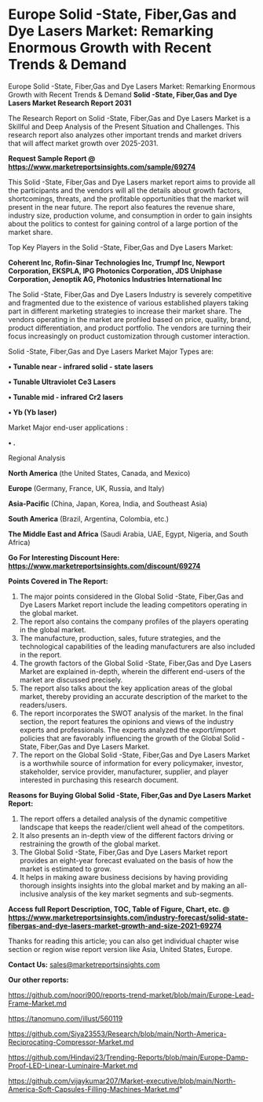 # Europe Solid -State, Fiber,Gas and Dye Lasers Market: Remarking Enormous Growth with Recent Trends & Demand
Europe Solid -State, Fiber,Gas and Dye Lasers Market: Remarking Enormous Growth with Recent Trends & Demand
<strong>Solid -State, Fiber,Gas and Dye Lasers Market Research Report 2031</strong>

The Research Report on Solid -State, Fiber,Gas and Dye Lasers Market is a Skillful and Deep Analysis of the Present Situation and Challenges. This research report also analyzes other important trends and market drivers that will affect market growth over 2025-2031.

<strong>Request Sample Report @ <a href=https://www.marketreportsinsights.com/sample/69274>https://www.marketreportsinsights.com/sample/69274</a></strong>

This Solid -State, Fiber,Gas and Dye Lasers market report aims to provide all the participants and the vendors will all the details about growth factors, shortcomings, threats, and the profitable opportunities that the market will present in the near future. The report also features the revenue share, industry size, production volume, and consumption in order to gain insights about the politics to contest for gaining control of a large portion of the market share.

Top Key Players in the Solid -State, Fiber,Gas and Dye Lasers Market:

<strong>Coherent Inc, Rofin-Sinar Technologies Inc, Trumpf Inc, Newport Corporation, EKSPLA, IPG Photonics Corporation, JDS Uniphase Corporation, Jenoptik AG, Photonics Industries International Inc</strong>

The Solid -State, Fiber,Gas and Dye Lasers Industry is severely competitive and fragmented due to the existence of various established players taking part in different marketing strategies to increase their market share. The vendors operating in the market are profiled based on price, quality, brand, product differentiation, and product portfolio. The vendors are turning their focus increasingly on product customization through customer interaction.

Solid -State, Fiber,Gas and Dye Lasers Market Major Types are:

<strong>• Tunable near - infrared solid - state lasers

• Tunable Ultraviolet Ce3 Lasers

• Tunable mid - infrared Cr2 lasers

• Yb (Yb laser)</strong>

Market Major end-user applications :

<strong>• .</strong>

Regional Analysis

</u><strong><b>North America</b></strong> (the United States, Canada, and Mexico)

<strong><b>Europe </b></strong>(Germany, France, UK, Russia, and Italy)

<strong><b>Asia-Pacific</b></strong> (China, Japan, Korea, India, and Southeast Asia)

<strong><b>South America</b></strong> (Brazil, Argentina, Colombia, etc.)

<strong><b>The Middle East and Africa</b></strong> (Saudi Arabia, UAE, Egypt, Nigeria, and South Africa)

<strong>Go For Interesting Discount Here: <a href=https://www.marketreportsinsights.com/discount/69274>https://www.marketreportsinsights.com/discount/69274</a></strong>

<strong>Points Covered in The Report:</strong>
<ol>
  <li>The major points considered in the Global Solid -State, Fiber,Gas and Dye Lasers Market report include the leading competitors operating in the global market.</li>
  <li>The report also contains the company profiles of the players operating in the global market.</li>
  <li>The manufacture, production, sales, future strategies, and the technological capabilities of the leading manufacturers are also included in the report.</li>
  <li>The growth factors of the Global Solid -State, Fiber,Gas and Dye Lasers Market are explained in-depth, wherein the different end-users of the market are discussed precisely.</li>
  <li>The report also talks about the key application areas of the global market, thereby providing an accurate description of the market to the readers/users.</li>
  <li>The report incorporates the SWOT analysis of the market. In the final section, the report features the opinions and views of the industry experts and professionals. The experts analyzed the export/import policies that are favorably influencing the growth of the Global Solid -State, Fiber,Gas and Dye Lasers Market.</li>
  <li>The report on the Global Solid -State, Fiber,Gas and Dye Lasers Market is a worthwhile source of information for every policymaker, investor, stakeholder, service provider, manufacturer, supplier, and player interested in purchasing this research document.</li>
</ol>
<strong>Reasons for Buying Global Solid -State, Fiber,Gas and Dye Lasers Market Report:</strong>

<ol>
  <li>The report offers a detailed analysis of the dynamic competitive landscape that keeps the reader/client well ahead of the competitors.</li>
  <li>It also presents an in-depth view of the different factors driving or restraining the growth of the global market.</li>
  <li>The Global Solid -State, Fiber,Gas and Dye Lasers Market report provides an eight-year forecast evaluated on the basis of how the market is estimated to grow.</li>
  <li>It helps in making aware business decisions by having providing thorough insights insights into the global market and by making an all-inclusive analysis of the key market segments and sub-segments.</li>
</ol>
<strong>Access full Report Description, TOC, Table of Figure, Chart, etc. @ <a href=https://www.marketreportsinsights.com/industry-forecast/solid-state-fibergas-and-dye-lasers-market-growth-and-size-2021-69274>https://www.marketreportsinsights.com/industry-forecast/solid-state-fibergas-and-dye-lasers-market-growth-and-size-2021-69274</a></strong>


Thanks for reading this article; you can also get individual chapter wise section or region wise report version like Asia, United States, Europe.

<strong>Contact Us:</strong>
sales@marketreportsinsights.com

<strong>Our other reports:</strong>

<a href=https://github.com/noori900/reports-trend-market/blob/main/Europe-Lead-Frame-Market.md>https://github.com/noori900/reports-trend-market/blob/main/Europe-Lead-Frame-Market.md</a>

<a href=https://tanomuno.com/illust/560119>https://tanomuno.com/illust/560119</a>

<a href=https://github.com/Siya23553/Research/blob/main/North-America-Reciprocating-Compressor-Market.md>https://github.com/Siya23553/Research/blob/main/North-America-Reciprocating-Compressor-Market.md</a>

<a href=https://github.com/Hindavi23/Trending-Reports/blob/main/Europe-Damp-Proof-LED-Linear-Luminaire-Market.md>https://github.com/Hindavi23/Trending-Reports/blob/main/Europe-Damp-Proof-LED-Linear-Luminaire-Market.md</a>

<a href=https://github.com/vijaykumar207/Market-executive/blob/main/North-America-Soft-Capsules-Filling-Machines-Market.md>https://github.com/vijaykumar207/Market-executive/blob/main/North-America-Soft-Capsules-Filling-Machines-Market.md</a>"
